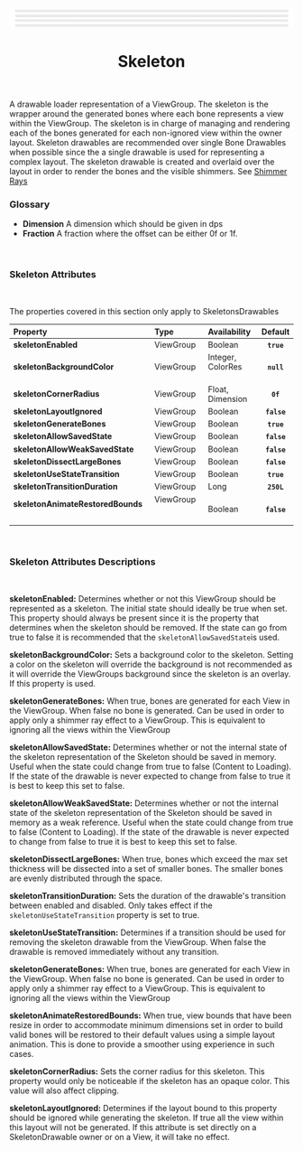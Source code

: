 <div align="center">
  
![Banner Demo](../../media/gifs/wide_banner_white.gif)

# Skeleton 
</div>

<br/>

A drawable loader representation of a ViewGroup. The skeleton is the wrapper around the generated bones where each bone represents a view within the ViewGroup. The skeleton is in charge of managing and rendering each of the bones generated for each non-ignored view within the owner layout. Skeleton drawables are recommended over single Bone Drawables when possible since the a single drawable is used for representing a complex layout. The skeleton drawable is created and overlaid over the layout in order to render the bones and the visible shimmers. See [Shimmer Rays](./SHIMMER_RAY.md)

### Glossary

* **Dimension** A dimension which should be given in dps  
* **Fraction** A fraction where the offset can be either 0f or 1f. 
<br/>

### Skeleton Attributes
<br/>

The properties covered in this section only apply to SkeletonsDrawables

| Property | Type | Availability | Default  |
|:----------|:-----|:-------------|:---------:|
|**skeletonEnabled** | ViewGroup |  Boolean | **`true`** |
|**skeletonBackgroundColor** | ViewGroup     | Integer, ColorRes   &nbsp; &nbsp; &nbsp; &nbsp; &nbsp;&nbsp;| **`null`** |
|**skeletonCornerRadius** | ViewGroup    | Float, Dimension | **`0f`** |
|**skeletonLayoutIgnored** | ViewGroup    | Boolean | **`false`** |
|**skeletonGenerateBones** | ViewGroup | Boolean | **`true`** |
|**skeletonAllowSavedState** | ViewGroup | Boolean | **`false`** |
|**skeletonAllowWeakSavedState** | ViewGroup | Boolean | **`false`** |
|**skeletonDissectLargeBones** | ViewGroup | Boolean | **`false`** |
|**skeletonUseStateTransition** | ViewGroup | Boolean | **`true`** |
|**skeletonTransitionDuration** | ViewGroup | Long | **`250L`** |
|**skeletonAnimateRestoredBounds** &nbsp; &nbsp; &nbsp; &nbsp; &nbsp; &nbsp; &nbsp;&nbsp; &nbsp; &nbsp; &nbsp;&nbsp; &nbsp; &nbsp; &nbsp; &nbsp;| ViewGroup &nbsp;  &nbsp; &nbsp; &nbsp;&nbsp; &nbsp; &nbsp; &nbsp; &nbsp; &nbsp; &nbsp; &nbsp; &nbsp; &nbsp; &nbsp; &nbsp;| Boolean | **`false`** |
<br/>

### Skeleton Attributes Descriptions

<br/>

**skeletonEnabled:**  Determines whether or not this ViewGroup should be represented as a skeleton. The initial state should ideally be true when set. This property should always be present since it is the property that determines when the skeleton should be removed. If the state can go from true to false it is recommended that the `skeletonAllowSavedState`is used.

**skeletonBackgroundColor:** Sets a background color to the skeleton. Setting a color on the skeleton will override the background is not recommended as it will override the ViewGroups background since the skeleton is an overlay. If this property is used.

**skeletonGenerateBones:** When true, bones are generated for each View in the ViewGroup. When false no bone is generated. Can be used in order to apply only a shimmer ray effect to a ViewGroup. This is equivalent to ignoring all the views within the ViewGroup

**skeletonAllowSavedState:** Determines whether or not the internal state of the skeleton representation of the Skeleton should be saved in memory. Useful when the state could change from true to false (Content to Loading). If the state of the drawable is never expected to change from false to true it is best to keep this set to false.

**skeletonAllowWeakSavedState:** Determines whether or not the internal state of the skeleton representation of the Skeleton should be saved in memory as a weak reference. Useful when the state could change from true to false (Content to Loading). If the state of the drawable is never expected to change from false to true it is best to keep this set to false.

**skeletonDissectLargeBones:** When true, bones which exceed the max set thickness will be dissected into a set of smaller bones. The smaller bones are evenly distributed through the space.

**skeletonTransitionDuration:** Sets the duration of the drawable's transition between enabled and disabled. Only takes effect if the `skeletonUseStateTransition` property is set to true.

**skeletonUseStateTransition:** Determines if a transition should be used for removing the skeleton drawable from the ViewGroup. When false the drawable is removed immediately without any transition.

**skeletonGenerateBones:** When true, bones are generated for each View in the ViewGroup. When false no bone is generated. Can be used in order to apply only a shimmer ray effect to a ViewGroup. This is equivalent to ignoring all the views within the ViewGroup

**skeletonAnimateRestoredBounds:** When true, view bounds that have been resize in order to accommodate minimum dimensions set in order to build valid bones will be restored to their default values using a simple layout animation. This is done to provide a smoother using experience in such cases.

**skeletonCornerRadius:** Sets the corner radius for this skeleton. This property would only be noticeable if the skeleton has an opaque color. This value will also affect clipping.

**skeletonLayoutIgnored:** Determines if the layout bound to this property should be ignored while generating the skeleton. If true all the view within this layout will not be generated. If this attribute is set directly on a SkeletonDrawable owner or on a View, it will take no effect.


